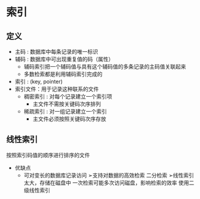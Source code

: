 # 索引
## 定义
- 主码 : 数据库中每条记录的唯一标识
- 辅码 : 数据库中可出现重复值的码（属性）
  - 辅码索引把一个辅码值与具有这个辅码值的多条记录的主码值关联起来
  - 多数检索都是利用辅码索引完成的
- 索引 : (key, pointer)
- 索引文件：用于记录这种联系的文件
  - 稠密索引 : 对每个记录建立一个索引项
    - 主文件不需按关键码次序排列
  - 稀疏索引 : 对一组记录建立一个索引
    - 主文件必须按照关键码次序存放

## 线性索引
按照索引码值的顺序进行排序的文件
- 优缺点
  - 可对变长的数据库记录访问
➢支持对数据的高效检索
二分检索
➢线性索引太大，存储在磁盘中
一次检索可能多次访问磁盘，影响检索的效率
使用二级线性索引
